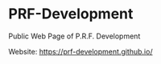 # PRF-Development
Public Web Page of P.R.F. Development

Website: https://prf-development.github.io/
